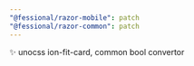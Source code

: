 ```yaml
---
"@fessional/razor-mobile": patch
"@fessional/razor-common": patch
---
```


✨ unocss ion-fit-card, common bool convertor
